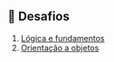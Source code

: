 ## 📌 Desafios

1. [Lógica e fundamentos](/src/desafios/fundamentos/Desafio1.java)
2. [Orientação a objetos](/src/desafios/OO/desafio3/Main.java)